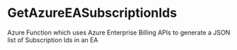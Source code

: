 # GetAzureEASubscriptionIds
Azure Function which uses Azure Enterprise Billing APIs to generate a JSON list of Subscription Ids in an EA
